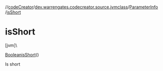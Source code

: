//[codeCreator](../../../index.md)/[dev.warrengates.codecreator.source.jvmclass](../index.md)/[ParameterInfo](index.md)/[isShort](is-short.md)

# isShort

[jvm]\

[Boolean](https://docs.oracle.com/javase/8/docs/api/java/lang/Boolean.html)[isShort](is-short.md)()

Is short
